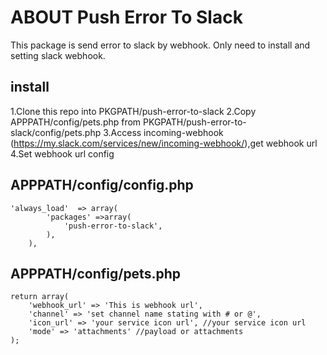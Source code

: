 # ABOUT Push Error To Slack

This package is send error to slack by webhook.
Only need to install and setting slack webhook.

## install
1.Clone this repo into PKGPATH/push-error-to-slack
2.Copy APPPATH/config/pets.php from PKGPATH/push-error-to-slack/config/pets.php
3.Access incoming-webhook (https://my.slack.com/services/new/incoming-webhook/),get webhook url
4.Set webhook url config

## APPPATH/config/config.php
```
'always_load'  => array(
		'packages' =>array(
			'push-error-to-slack',
		),
	),
```

## APPPATH/config/pets.php
```
return array(
	'webhook_url' => 'This is webhook url',
	'channel' => 'set channel name stating with # or @',
	'icon_url' => 'your service icon url', //your service icon url
	'mode' => 'attachments' //payload or attachments
);
```
